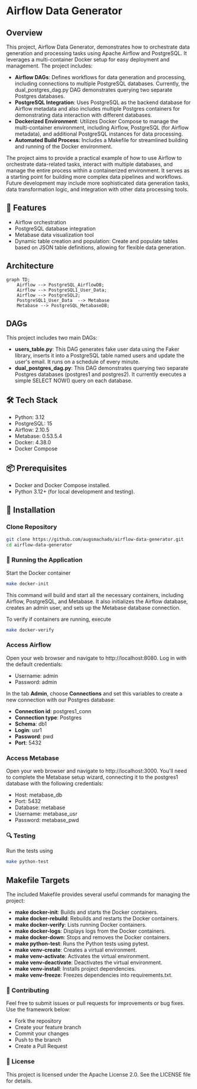 # Airflow Data Generator

## Overview

This project, Airflow Data Generator, demonstrates how to orchestrate data generation and processing tasks using Apache Airflow and PostgreSQL. It leverages a multi-container Docker setup for easy deployment and management. The project includes:

-   **Airflow DAGs**: Defines workflows for data generation and processing, including connections to multiple PostgreSQL databases. Currently, the dual_postgres_dag.py DAG demonstrates querying two separate Postgres databases.
-   **PostgreSQL Integration**: Uses PostgreSQL as the backend database for Airflow metadata and also includes multiple Postgres containers for demonstrating data interaction with different databases.
-   **Dockerized Environment**: Utilizes Docker Compose to manage the multi-container environment, including Airflow, PostgreSQL (for Airflow metadata), and additional PostgreSQL instances for data processing.
-   **Automated Build Process**: Includes a Makefile for streamlined building and running of the Docker environment.

The project aims to provide a practical example of how to use Airflow to orchestrate data-related tasks, interact with multiple databases, and manage the entire process within a containerized environment. It serves as a starting point for building more complex data pipelines and workflows. Future development may include more sophisticated data generation tasks, data transformation logic, and integration with other data processing tools.

## 🚀 Features

-   Airflow orchestration
-   PostgreSQL database integration
-   Metabase data visualization tool
-   Dynamic table creation and population: Create and populate tables based on JSON table definitions, allowing for flexible data generation.

## Architecture

```mermaid
graph TD;
    Airflow --> PostgreSQL_AirflowDB;
    Airflow --> PostgreSQL1_User_Data;
    Airflow --> PostgreSQL2;
    PostgreSQL1_User_Data  --> Metabase
    Metabase --> PostgreSQL_MetabaseDB;
```

## DAGs

This project includes two main DAGs:

-   **users_table.py**: This DAG generates fake user data using the Faker library, inserts it into a PostgreSQL table named users and update the user's email. It runs on a schedule of every minute.
-   **dual_postgres_dag.py**: This DAG demonstrates querying two separate Postgres databases (postgres1 and postgres2). It currently executes a simple SELECT NOW() query on each database.

## 🛠 Tech Stack

-   Python: 3.12
-   PostgreSQL: 15
-   Airflow: 2.10.5
-   Metabase: 0.53.5.4
-   Docker: 4.38.0
-   Docker Compose

## 📦 Prerequisites

-   Docker and Docker Compose installed.
-   Python 3.12+ (for local development and testing).

## 🔧 Installation

### Clone Repository

```bash
git clone https://github.com/augsmachado/airflow-data-generator.git
cd airflow-data-generator
```

### 🚦 Running the Application

Start the Docker container

```bash
make docker-init
```

This command will build and start all the necessary containers, including Airflow, PostgreSQL, and Metabase. It also initializes the Airflow database, creates an admin user, and sets up the Metabase database connection.

To verify if containers are running, execute

```bash
make docker-verify
```

### Access Airflow

Open your web browser and navigate to http://localhost:8080. Log in with the default credentials:

-   Username: admin
-   Password: admin

In the tab **Admin**, choose **Connections** and set this variables to create a new connection with our Postgres database:

-   **Connection id**: postgres1_conn
-   **Connection type**: Postgres
-   **Schema**: db1
-   **Login**: usr1
-   **Password**: pwd
-   **Port**: 5432

### Access Metabase

Open your web browser and navigate to http://localhost:3000. You'll need to complete the Metabase setup wizard, connecting it to the postgres1 database with the following credentials:

-   Host: metabase_db
-   Port: 5432
-   Database: metabase
-   Username: metabase_usr
-   Password: metabase_pwd

### 🔍 Testing

Run the tests using

```bash
make python-test
```

## Makefile Targets

The included Makefile provides several useful commands for managing the project:

-   **make docker-init**: Builds and starts the Docker containers.
-   **make docker-rebuild**: Rebuilds and restarts the Docker containers.
-   **make docker-verify**: Lists running Docker containers.
-   **make docker-logs**: Displays logs from the Docker containers.
-   **make docker-down**: Stops and removes the Docker containers.
-   **make python-test**: Runs the Python tests using pytest.
-   **make venv-create**: Creates a virtual environment.
-   **make venv-activate**: Activates the virtual environment.
-   **make venv-deactivate**: Deactivates the virtual environment.
-   **make venv-install**: Installs project dependencies.
-   **make venv-freeze**: Freezes dependencies into requirements.txt.

### 🤝 Contributing

Feel free to submit issues or pull requests for improvements or bug fixes. Use the framework below:

-   Fork the repository
-   Create your feature branch
-   Commit your changes
-   Push to the branch
-   Create a Pull Request

### 📄 License

This project is licensed under the Apache License 2.0.
See the LICENSE file for details.
